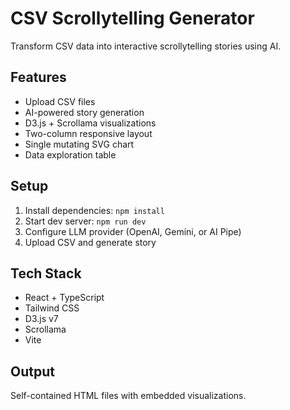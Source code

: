 # CSV Scrollytelling Generator

Transform CSV data into interactive scrollytelling stories using AI.

## Features

- Upload CSV files
- AI-powered story generation
- D3.js + Scrollama visualizations
- Two-column responsive layout
- Single mutating SVG chart
- Data exploration table

## Setup

1. Install dependencies: `npm install`
2. Start dev server: `npm run dev`
3. Configure LLM provider (OpenAI, Gemini, or AI Pipe)
4. Upload CSV and generate story

## Tech Stack

- React + TypeScript
- Tailwind CSS
- D3.js v7
- Scrollama
- Vite

## Output

Self-contained HTML files with embedded visualizations.
